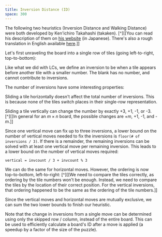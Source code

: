 ```yaml
---
title: Inversion Distance (ID)
space: 300
---
```


The following two heuristics (Inversion Distance and Walking Distance) were both developed by Ken'ichiro Takahashi (takaken). [^][[You can read his description of them on [his website](http://www.ic-net.or.jp/home/takaken/nt/slide/solve15.html) (in Japanese). There's also a rough translation in English available [here](https://web.archive.org/web/20141224035932/http://juropollo.xe0.ru:80/stp_wd_translation_en.htm).]]

Let's first unraveling the board into a single row of tiles (going left-to-right, top-to-bottom):

Like what we did with LCs, we define an inversion to be when a tile appears before another tile with a smaller number. The blank has no number, and cannot contribute to inversions.

The number of inversions have some interesting properties:

Sliding a tile horizontally doesn't affect the total number of inversions. This is because none of the tiles switch places in their single-row representation.

Sliding a tile vertically can change the number by exactly +3, +1, -1, or -3. [^][[In general for an $m \times n$ board, the possible changes are +$m$, +1, -1, and -$m$.]]

Since one vertical move can fix up to three inversions, a lower bound on the number of vertical moves needed to fix the inversions is `floor(# of inversions / 3)`. If there is a remainder, the remaining inversions can be solved with at least one vertical move per remaining inversion. This leads to a lower bound on the number of vertical moves required:

`vertical = invcount / 3 + invcount % 3`

We can do the same for horizontal moves. However, the ordering is now top-to-bottom, left-to-right: [^][[We need to compare the tiles correctly, as ordering by the tile numbers won't be enough. Instead, we need to compare the tiles by the location of their correct position. For the vertical inversions, that ordering happened to be the same as the ordering of the tile numbers.]]

Since the vertical moves and horizontal moves are mutually exclusive, we can sum the two lower bounds to finish our heuristic.

Note that the change in inversions from a single move can be determined using only the skipped row / column, instead of the entire board. This can be used to efficiently calculate a board's ID after a move is applied (a speedup by a factor of the size of the puzzle).
